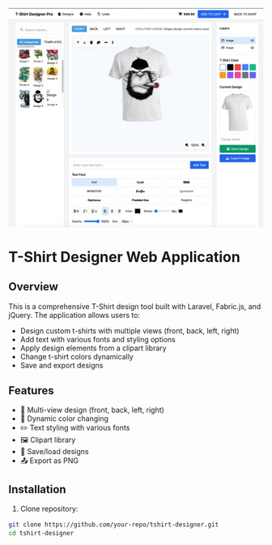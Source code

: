 ![Project Banner](./public/images/design-tools.jpg)

# T-Shirt Designer Web Application

## Overview
This is a comprehensive T-Shirt design tool built with Laravel, Fabric.js, and jQuery. The application allows users to:

- Design custom t-shirts with multiple views (front, back, left, right)
- Add text with various fonts and styling options
- Apply design elements from a clipart library
- Change t-shirt colors dynamically
- Save and export designs

## Features
- 🎨 Multi-view design (front, back, left, right)
- 🌈 Dynamic color changing
- ✏️ Text styling with various fonts
- 🖼️ Clipart library
- 💾 Save/load designs
- 📤 Export as PNG

## Installation
1. Clone repository:
```bash
git clone https://github.com/your-repo/tshirt-designer.git
cd tshirt-designer
